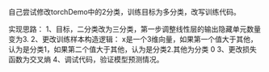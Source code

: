 自己尝试修改torchDemo中的2分类，训练目标为多分类，改写训练代码。

实现思路：
1、目标，二分类改为三分类，第一步调整线性层的输出隐藏单元数量变为3.
2、更改训练样本构造逻辑：
	x是一个3维向量，如果第一个值大于其他，认为是分类1，如果第二个值大于其他，认为是分类2.其他为分类 0
3、更改损失函数为交叉熵
4、调试代码，验证模型预测情况。


